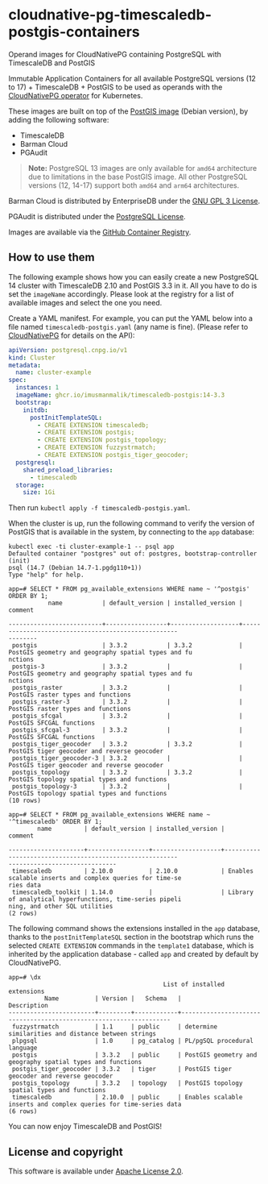 # cloudnative-pg-timescaledb-postgis-containers

Operand images for CloudNativePG containing PostgreSQL with TimescaleDB and PostGIS

Immutable Application Containers for all available PostgreSQL versions (12 to 17) + TimescaleDB + PostGIS to be used as operands 
with the [CloudNativePG operator](https://cloudnative-pg.io) for Kubernetes.

These images are built on top of the [PostGIS image](https://hub.docker.com/r/postgis/postgis)
(Debian version), by adding the following software:

- TimescaleDB
- Barman Cloud
- PGAudit

> **Note:** PostgreSQL 13 images are only available for `amd64` architecture due to limitations in the base PostGIS image. All other PostgreSQL versions (12, 14-17) support both `amd64` and `arm64` architectures.

Barman Cloud is distributed by EnterpriseDB under the
[GNU GPL 3 License](https://github.com/EnterpriseDB/barman/blob/master/LICENSE).

PGAudit is distributed under the
[PostgreSQL License](https://github.com/pgaudit/pgaudit/blob/master/LICENSE).

Images are available via the
[GitHub Container Registry](https://github.com/imusmanmalik/cloudnative-pg-timescaledb-postgis-containers/pkgs/container/timescaledb-postgis).

## How to use them

The following example shows how you can easily create a new PostgreSQL 14
cluster with TimescaleDB 2.10 and PostGIS 3.3 in it. All you have to do is set the `imageName`
accordingly. Please look at the registry for a list of available images
and select the one you need.

Create a YAML manifest. For example, you can put the YAML below into a file
named `timescaledb-postgis.yaml` (any name is fine). (Please refer to
[CloudNativePG](https://cloudnative-pg.io/docs) for details on the API):

```yaml
apiVersion: postgresql.cnpg.io/v1
kind: Cluster
metadata:
  name: cluster-example
spec:
  instances: 1
  imageName: ghcr.io/imusmanmalik/timescaledb-postgis:14-3.3
  bootstrap:
    initdb:
      postInitTemplateSQL:
        - CREATE EXTENSION timescaledb;
        - CREATE EXTENSION postgis;
        - CREATE EXTENSION postgis_topology;
        - CREATE EXTENSION fuzzystrmatch;
        - CREATE EXTENSION postgis_tiger_geocoder;
  postgresql:
    shared_preload_libraries:
      - timescaledb
  storage:
    size: 1Gi
```

Then run `kubectl apply -f timescaledb-postgis.yaml`.

When the cluster is up, run the following command to verify the version of
PostGIS that is available in the system, by connecting to the `app` database:

```console
kubectl exec -ti cluster-example-1 -- psql app
Defaulted container "postgres" out of: postgres, bootstrap-controller (init)
psql (14.7 (Debian 14.7-1.pgdg110+1))
Type "help" for help.

app=# SELECT * FROM pg_available_extensions WHERE name ~ '^postgis' ORDER BY 1;
           name           | default_version | installed_version |                          comment

--------------------------+-----------------+-------------------+----------------------------------------------------
--------
 postgis                  | 3.3.2           | 3.3.2             | PostGIS geometry and geography spatial types and fu
nctions
 postgis-3                | 3.3.2           |                   | PostGIS geometry and geography spatial types and fu
nctions
 postgis_raster           | 3.3.2           |                   | PostGIS raster types and functions
 postgis_raster-3         | 3.3.2           |                   | PostGIS raster types and functions
 postgis_sfcgal           | 3.3.2           |                   | PostGIS SFCGAL functions
 postgis_sfcgal-3         | 3.3.2           |                   | PostGIS SFCGAL functions
 postgis_tiger_geocoder   | 3.3.2           | 3.3.2             | PostGIS tiger geocoder and reverse geocoder
 postgis_tiger_geocoder-3 | 3.3.2           |                   | PostGIS tiger geocoder and reverse geocoder
 postgis_topology         | 3.3.2           | 3.3.2             | PostGIS topology spatial types and functions
 postgis_topology-3       | 3.3.2           |                   | PostGIS topology spatial types and functions
(10 rows)

app=# SELECT * FROM pg_available_extensions WHERE name ~ '^timescaledb' ORDER BY 1;
        name         | default_version | installed_version |                                        comment

---------------------+-----------------+-------------------+---------------------------------------------------------
------------------------------
 timescaledb         | 2.10.0          | 2.10.0            | Enables scalable inserts and complex queries for time-se
ries data
 timescaledb_toolkit | 1.14.0          |                   | Library of analytical hyperfunctions, time-series pipeli
ning, and other SQL utilities
(2 rows)
```

The following command shows the extensions installed in the `app` database,
thanks to the `postInitTemplateSQL` section in the bootstrap which runs the
selected `CREATE EXTENSION` commands in the `template1` database, which is
inherited by the application database - called `app` and created by default by
CloudNativePG.

```console
app=# \dx
                                           List of installed extensions
          Name          | Version |   Schema   |                            Description
------------------------+---------+------------+-------------------------------------------------------------------
 fuzzystrmatch          | 1.1     | public     | determine similarities and distance between strings
 plpgsql                | 1.0     | pg_catalog | PL/pgSQL procedural language
 postgis                | 3.3.2   | public     | PostGIS geometry and geography spatial types and functions
 postgis_tiger_geocoder | 3.3.2   | tiger      | PostGIS tiger geocoder and reverse geocoder
 postgis_topology       | 3.3.2   | topology   | PostGIS topology spatial types and functions
 timescaledb            | 2.10.0  | public     | Enables scalable inserts and complex queries for time-series data
(6 rows)
```

You can now enjoy TimescaleDB and PostGIS!

## License and copyright

This software is available under [Apache License 2.0](LICENSE).
